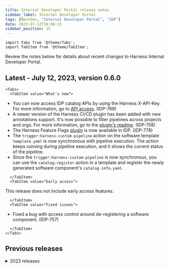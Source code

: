 ```yaml
---
title: Internal Developer Portal release notes
sidebar_label: Internal Developer Portal
tags: [NextGen, "Internal Developer Portal", "IDP"]
date: 2023-07-12T10:00:15
sidebar_position: 15
---
```


```mdx-code-block
import Tabs from '@theme/Tabs';
import TabItem from '@theme/TabItem';
```

Review the notes below for details about recent changes to Harness Internal Developer Portal.

## Latest - July 12, 2023, version 0.6.0

```mdx-code-block
<Tabs>
  <TabItem value="What's new">
```

- You can now access IDP catalog APIs by using the Harness X-API-Key. For more information, go to [API access](/docs/internal-developer-portal/features/software-catalog#api-access). (IDP-768)
- A newer version of the Harness CI/CD plugin has been added with new annotations support. It's now possible to filter pipelines across projects and orgs. For more information, go to the [plugin's readme](https://github.com/harness/backstage-plugins/tree/main/plugins/harness-ci-cd). (IDP-758)
- The Harness Feature Flags [plugin](https://github.com/harness/backstage-plugins/tree/main/plugins/harness-feature-flags) is now available in IDP. (IDP-778)
- The `trigger:harness-custom-pipeline` action on the software template `template.yaml` is now synchronous with pipeline execution. The action keeps running during pipeline execution, and it shows the current status of the pipeline.
- Since the `trigger:harness-custom-pipeline` is now synchronous, you can use the `catalog:register` action in a template and register the newly generated software component's `catalog-info.yaml`.

```mdx-code-block
  </TabItem>
  <TabItem value="Early access">
```

This release does not include early access features.

```mdx-code-block
  </TabItem>
  <TabItem value="Fixed issues">
```

- Fixed a bug with access control around de-registering a software component. (IDP-757)

```mdx-code-block
  </TabItem>
</Tabs>
```

## Previous releases

<details>
<summary>2023 releases</summary>

#### June 27, 2023, version 0.5.0

##### What's new

- The Backstage version has been upgraded to [1.14](https://backstage.io/docs/releases/v1.14.0). (IDP-632)
- The following GitHub-based plugins are now available in IDP:
  - [GitHub Actions](https://github.com/backstage/backstage/tree/master/plugins/github-actions)
  - [GitHub Insights](https://github.com/RoadieHQ/roadie-backstage-plugins/tree/main/plugins/frontend/backstage-plugin-github-insights)
  - [GitHub Pull Requests](https://github.com/RoadieHQ/roadie-backstage-plugins/tree/main/plugins/frontend/backstage-plugin-github-pull-requests).
- IDP now includes support for GitHub and Google OAuth applications. You can configure a GitHub or Google OAuth application in the IDP Admin view. These applications are used by the GitHub-based plugins to use the logged-in user's credentials when making API requests. (IDP-676, IDP-661, IDP-647)
- IDP now supports a URL allowlist. If the `catalog-info.yaml` references API definitions that are hosted on a provider other than your Git provider, add the URL to the allowlist. (IDP-648)

##### Early access

This release does not include early access features.

##### Fixed issues

- Improvements have been made to reduce the time required for onboarding to the IDP module. (IDP-649)

</details>
